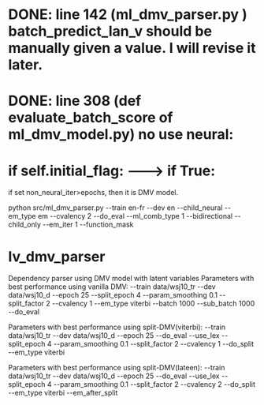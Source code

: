 # DONE: line 142  (ml_dmv_parser.py )   batch_predict_lan_v should be manually  given a value. I will revise it later.

# DONE: line 308 (def evaluate_batch_score of ml_dmv_model.py) no use neural:
# if self.initial_flag: ---> if True:

if set non_neural_iter>epochs, then it is DMV model.

python src/ml_dmv_parser.py --train en-fr --dev en --child_neural --em_type em --cvalency 2 --do_eval --ml_comb_type 1 --bidirectional --child_only --em_iter 1 --function_mask

# lv_dmv_parser
Dependency parser using DMV model with latent variables
Parameters with best performance using vanilla DMV:
--train
data/wsj10_tr
--dev
data/wsj10_d
--epoch
25
--split_epoch
4
--param_smoothing
0.1
--split_factor
2
--cvalency
1
--em_type
viterbi
--batch
1000
--sub_batch
1000
--do_eval

Parameters with best performance using split-DMV(viterbi):
--train
data/wsj10_tr
--dev
data/wsj10_d
--epoch
25
--do_eval
--use_lex
--split_epoch
4
--param_smoothing
0.1
--split_factor
2
--cvalency
1
--do_split
--em_type
viterbi

Parameters with best performance using split-DMV(lateen):
--train
data/wsj10_tr
--dev
data/wsj10_d
--epoch
25
--do_eval
--use_lex
--split_epoch
4
--param_smoothing
0.1
--split_factor
2
--cvalency
2
--do_split
--em_type
viterbi
--em_after_split


